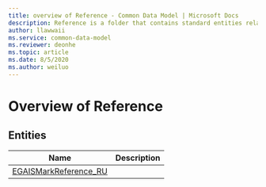 ```yaml
---
title: overview of Reference - Common Data Model | Microsoft Docs
description: Reference is a folder that contains standard entities related to the Common Data Model.
author: llawwaii
ms.service: common-data-model
ms.reviewer: deonhe
ms.topic: article
ms.date: 8/5/2020
ms.author: weiluo
---
```


# Overview of Reference


## Entities

|Name|Description|
|---|---|
|[EGAISMarkReference_RU](EGAISMarkReference_RU.md)||
